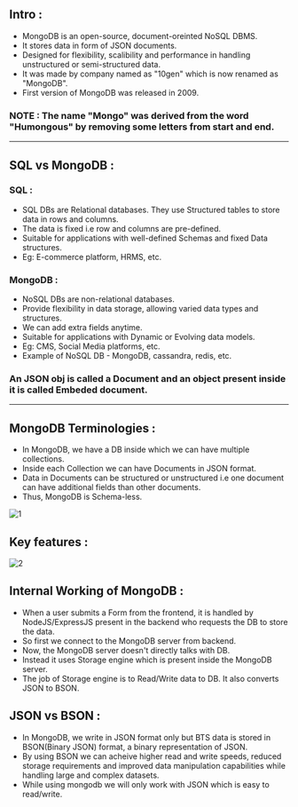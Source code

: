 ## Intro :

- MongoDB is an open-source, document-oreinted NoSQL DBMS.
- It stores data in form of JSON documents.
- Designed for flexibility, scalibility and performance in handling unstructured or semi-structured data.
- It was made by company named as "10gen" which is now renamed as "MongoDB".
- First version of MongoDB was released in 2009.

### NOTE : The name "Mongo" was derived from the word "Humongous" by removing some letters from start and end.

---
 
## SQL vs MongoDB :

### SQL :

- SQL DBs are Relational databases. They use Structured tables to store data in rows and columns.
- The data is fixed i.e row and columns are pre-defined.
- Suitable for applications with well-defined Schemas and fixed Data structures.
- Eg: E-commerce platform, HRMS, etc.

### MongoDB :

- NoSQL DBs are non-relational databases.
- Provide flexibility in data storage, allowing varied data types and structures.
- We can add extra fields anytime.
- Suitable for applications with Dynamic or Evolving data models.
- Eg: CMS, Social Media platforms, etc.
- Example of NoSQL DB - MongoDB, cassandra, redis, etc.

### An JSON obj is called a Document and an object present inside it is called Embeded document.

---

## MongoDB Terminologies :

- In MongoDB, we have a DB inside which we can have multiple collections.
- Inside each Collection we can have Documents in JSON format.
- Data in Documents can be structured or unstructured i.e one document can have additional fields than other documents.
- Thus, MongoDB is Schema-less.

![1](https://github.com/NikhilBagwe/web-dev-notes/assets/67143015/e1274222-add5-41c0-bfa9-579740c64df7)

## Key features :

![2](https://github.com/NikhilBagwe/web-dev-notes/assets/67143015/df5a0185-ca21-48b6-bd1e-1ee51e609c4c)

## Internal Working of MongoDB :

- When a user submits a Form from the frontend, it is handled by NodeJS/ExpressJS present in the backend who requests the DB to store the data.
- So first we connect to the MongoDB server from backend.
- Now, the MongoDB server doesn't directly talks with DB.
- Instead it uses Storage engine which is present inside the MongoDB server.
- The job of Storage engine is to Read/Write data to DB. It also converts JSON to BSON.

## JSON vs BSON :

- In MongoDB, we write in JSON format only but BTS data is stored in BSON(Binary JSON) format, a binary representation of JSON.
- By using BSON we can acheive higher read and write speeds, reduced storage requirements and improved data manipulation capabilities while handling large and complex datasets.
- While using mongodb we will only work with JSON which is easy to read/write.






















